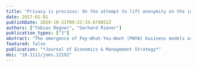 ```yaml
---
title: "Privacy is precious: On the attempt to lift anonymity on the internet to increase revenue"
date: 2017-01-01
publishDate: 2019-10-31T09:22:34.679851Z
authors: ["Tobias Regner", "Gerhard Riener"]
publication_types: ["2"]
abstract: "The emergence of Pay-What-You-Want (PWYW) business models as a successful alternative to conventional uniform pricing brings up new questions related to the task of pricing. We investigate the effect of a reduction of anonymity on consumers' purchase decisions (whether to buy, and if so how much to pay) in a natural experiment at an online music store with PWYW-like pricing. We find that revealing the name of the customer led to insignificantly higher payments, while it drastically reduced the number of customers purchasing. Overall, the regime led to a revenue loss of 25%. These results suggest that the positive effect of reduced anonymity, previously established for donation or public goods contexts, does not extend to a consumption environment. Instead, the substantial opt-out of customers is likely to be motivated by concerns about privacy."
featured: false
publication: "*Journal of Economics & Management Strategy*"
doi: "10.1111/jems.12192"
---
```


